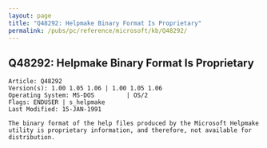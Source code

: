 ```yaml
---
layout: page
title: "Q48292: Helpmake Binary Format Is Proprietary"
permalink: /pubs/pc/reference/microsoft/kb/Q48292/
---
```


## Q48292: Helpmake Binary Format Is Proprietary

	Article: Q48292
	Version(s): 1.00 1.05 1.06 | 1.00 1.05 1.06
	Operating System: MS-DOS         | OS/2
	Flags: ENDUSER | s_helpmake
	Last Modified: 15-JAN-1991
	
	The binary format of the help files produced by the Microsoft Helpmake
	utility is proprietary information, and therefore, not available for
	distribution.
